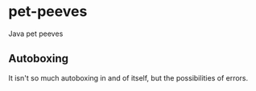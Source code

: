 # pet-peeves
Java pet peeves

## Autoboxing
It isn't so much autoboxing in and of itself, but the possibilities of errors. 

